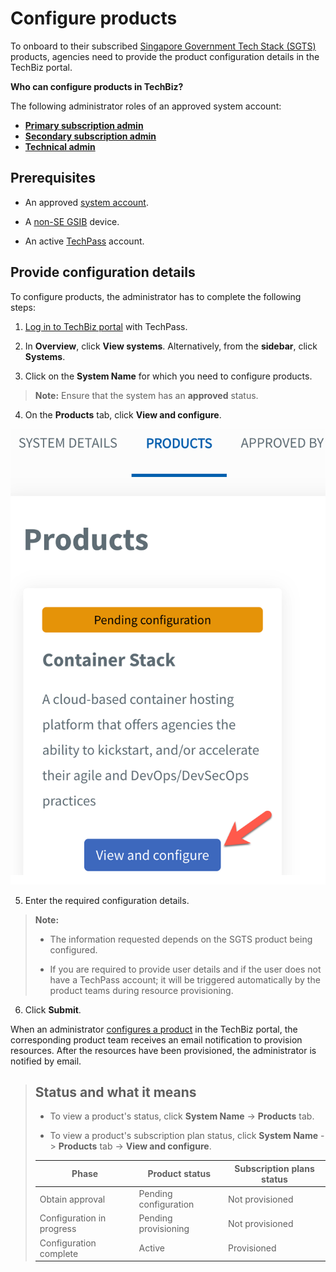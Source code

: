 # Configure products

To onboard to their subscribed [Singapore Government Tech Stack (SGTS)](https://www.developer.tech.gov.sg/singapore-government-tech-stack/overview/index.html) products, agencies need to provide the product configuration details in the TechBiz portal.

**Who can configure products in TechBiz?**

The following administrator roles of an approved system account:

- **[Primary subscription admin](admin-roles-and-permissions)**
- **[Secondary subscription admin](admin-roles-and-permissions)**
- **[Technical admin](admin-roles-and-permissions)**

## Prerequisites

- An approved [system account](glossary).

- A [non-SE GSIB](glossary) device.

- An active [TechPass](https://www.developer.tech.gov.sg/products/categories/digital-identity/techpass/overview.html) account.

## Provide configuration details

To configure products, the administrator has to complete the following steps:

1. [Log in to TechBiz portal](log-in-to-TechBiz-portal) with TechPass.

2. In **Overview**, click **View systems**. Alternatively, from the **sidebar**, click **Systems**.

3. Click on the **System Name** for which you need to configure products.

>**Note:** Ensure that the system has an **approved** status.

4. On the **Products** tab, click **View and configure**.

<kbd>![conf_1](/images/conf_1.png ':size=40%')</kbd>

5. Enter the required configuration details.

>**Note:** 
>
>- The information requested depends on the SGTS product being configured.
>
>- If you are required to provide user details and if the user does not have a TechPass account; it will be triggered automatically by the product teams during resource provisioning.

6. Click **Submit**.

When an administrator [configures a product](#provide-configuration-details) in the TechBiz portal, the corresponding product team receives an email notification to provision resources. After the resources have been provisioned, the administrator is notified by email.

>## Status and what it means
>
> - To view a product's status, click **System Name** -> **Products** tab.
>
> - To view a product's subscription plan status, click **System Name** -> **Products** tab -> **View and configure**.
>
>| Phase | Product status | Subscription plans status
>|---- |---- |----
>| Obtain approval | Pending configuration | Not provisioned
>| Configuration in progress | Pending provisioning | Not provisioned
>| Configuration complete | Active | Provisioned